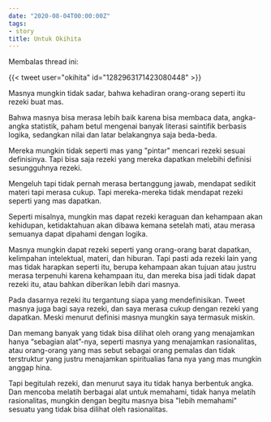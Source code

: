```yaml
---
date: "2020-08-04T00:00:00Z"
tags:
- story
title: Untuk Okihita
---
```


Membalas thread ini:

{{< tweet user="okihita" id="1282963171423080448" >}}

Masnya mungkin tidak sadar, bahwa kehadiran orang-orang seperti itu rezeki buat mas.

Bahwa masnya bisa merasa lebih baik karena bisa membaca data, angka-angka statistik, paham betul mengenai banyak literasi saintifik berbasis logika, sedangkan nilai dan latar belakangnya saja beda-beda.

Mereka mungkin tidak seperti mas yang "pintar" mencari rezeki sesuai definisinya. Tapi bisa saja rezeki yang mereka dapatkan melebihi definisi sesungguhnya rezeki.

Mengeluh tapi tidak pernah merasa bertanggung jawab, mendapat sedikit materi tapi merasa cukup. Tapi mereka-mereka tidak mendapat rezeki seperti yang mas dapatkan.

Seperti misalnya, mungkin mas dapat rezeki keraguan dan kehampaan akan kehidupan, ketidaktahuan akan dibawa kemana setelah mati, atau merasa semuanya dapat dipahami dengan logika.

Masnya mungkin dapat rezeki seperti yang orang-orang barat dapatkan, kelimpahan intelektual, materi, dan hiburan. Tapi pasti ada rezeki lain yang mas tidak harapkan seperti itu, berupa kehampaan akan tujuan atau justru merasa terpenuhi karena kehampaan itu, dan mereka bisa jadi tidak dapat rezeki itu, atau bahkan diberikan lebih dari masnya.

Pada dasarnya rezeki itu tergantung siapa yang mendefinisikan. Tweet masnya juga bagi saya rezeki, dan saya merasa cukup dengan rezeki yang dapatkan. Meski menurut definisi masnya mungkin saya termasuk miskin.

Dan memang banyak yang tidak bisa dilihat oleh orang yang menajamkan hanya “sebagian alat”-nya, seperti masnya yang menajamkan rasionalitas, atau orang-orang yang mas sebut sebagai orang pemalas dan tidak terstruktur yang justru menajamkan spiritualias fana nya yang mas mungkin anggap hina.

Tapi begitulah rezeki, dan menurut saya itu tidak hanya berbentuk angka. Dan mencoba melatih berbagai alat untuk memahami, tidak hanya melatih rasionalitas, mungkin dengan begitu masnya bisa "lebih memahami" sesuatu yang tidak bisa dilihat oleh rasionalitas.